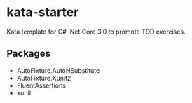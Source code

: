 # kata-starter
Kata template for C# .Net Core 3.0 to promote TDD exercises.

## Packages
- AutoFixture.AutoNSubstitute
- AutoFixture.Xunit2
- FluentAssertions
- xunit